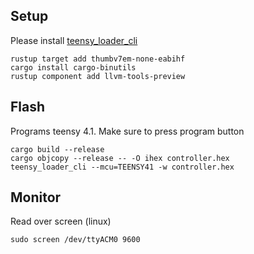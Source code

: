 ## Setup

Please install [teensy_loader_cli](https://github.com/PaulStoffregen/teensy_loader_cli) 
```shell
rustup target add thumbv7em-none-eabihf
cargo install cargo-binutils
rustup component add llvm-tools-preview
```

## Flash
Programs teensy 4.1. Make sure to press program button
```shell
cargo build --release
cargo objcopy --release -- -O ihex controller.hex
teensy_loader_cli --mcu=TEENSY41 -w controller.hex
```

## Monitor
Read over screen (linux)
```shell
sudo screen /dev/ttyACM0 9600
```